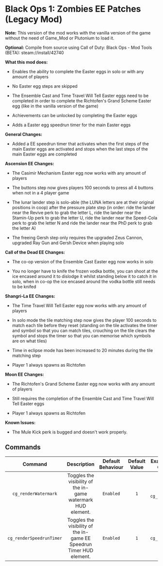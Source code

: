 # Black Ops 1: Zombies EE Patches (Legacy Mod)

**Note:** This version of the mod works with the vanilla version of the game without the need of Game_Mod or Plutonium to load it.

**Optional:** Compile from source using Call of Duty: Black Ops - Mod Tools (BETA): steam://install/42740

**What this mod does:**
- Enables the ability to complete the Easter eggs in solo or with any amount of players
  
- No Easter egg steps are skipped
  
- The Ensemble Cast and Time Travel Will Tell Easter eggs need to be completed in order to complete the Richtofen's Grand Scheme Easter egg (like in the vanilla version of the game)
  
- Achievements can be unlocked by completing the Easter eggs
  
- Adds a Easter egg speedrun timer for the main Easter eggs

**General Changes:**
* Added a EE speedrun timer that activates when the first steps of the main Easter eggs are activated and stops when the last steps of the main Easter eggs are completed

**Ascension EE Changes:**
- The Casimir Mechanism Easter egg now works with any amount of players

- The buttons step now gives players 100 seconds to press all 4 buttons when not in a 4 player game

- The lunar lander step is solo-able (the LUNA letters are at their original positions in coop) after the pressure plate step (in order: ride the lander near the Revive perk to grab the letter L, ride the lander near the Stamin-Up perk to grab the letter U, ride the lander near the Speed-Cola perk to grab the letter N and ride the lander near the PhD perk to grab the letter A)

- The freeing Gersh step only requires the upgraded Zeus Cannon, upgraded Ray Gun and Gersh Device when playing solo

**Call of the Dead EE Changes:**
- The co-op version of the Ensemble Cast Easter egg now works in solo

- You no longer have to knife the frozen vodka bottle, you can shoot at the ice encased around it to dislodge it whilst standing below it to catch it in solo, when in co-op the ice encased around the vodka bottle still needs to be knifed

**Shangri-La EE Changes:**
- The Time Travel Will Tell Easter egg now works with any amount of players

- In solo mode the tile matching step now gives the player 100 seconds to match each tile before they reset (standing on the tile activates the timer and symbol so that you can match tiles, crouching on the tile clears the symbol and stops the timer so that you can memorise which symbols are on what tiles)

- Time in eclipse mode has been increased to 20 minutes during the tile matching step

- Player 1 always spawns as Richtofen

**Moon EE Changes:**
- The Richtofen's Grand Scheme Easter egg now works with any amount of players

- Still requires the completion of the Ensemble Cast and Time Travel Will Tell Easter eggs

- Player 1 always spawns as Richtofen

**Known Issues:**
- The Mule Kick perk is bugged and doesn't work properly.

## Commands

|Command|Description|Default Behaviour|Default Value|Example Player Config Command Usage|
|:---:|:---:|:---:|:---:|:---:|
|`cg_renderWatermark`| Toggles the visibility of the in-game watermark HUD element.|`Enabled`|`1`|`seta cg_renderWatermark "0"`|
|`cg_renderSpeedrunTimer`| Toggles the visibility of the in-game EE Speedrun Timer HUD element.|`Enabled`|`1`|`seta cg_renderSpeedrunTimer "0"`|
